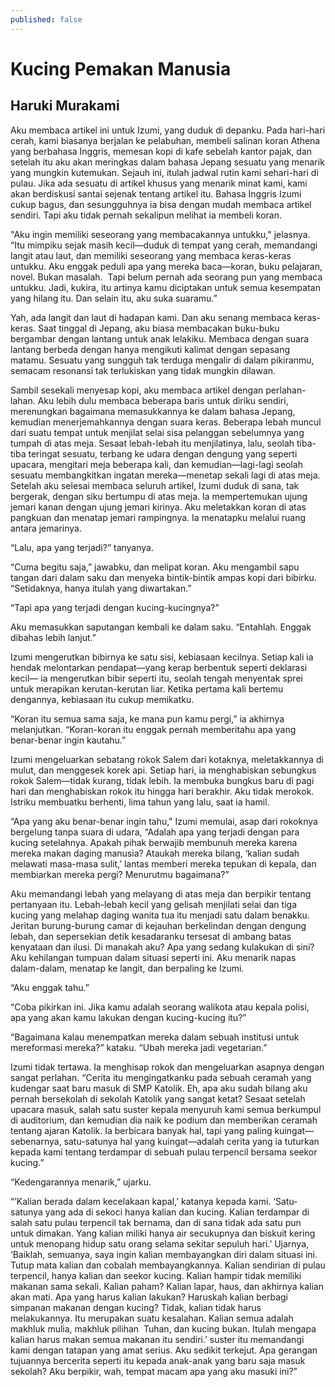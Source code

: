```yaml
---
published: false
---
```

# Kucing Pemakan Manusia
## Haruki Murakami

Aku membaca artikel ini untuk Izumi, yang duduk di depanku. Pada hari-hari cerah, kami biasanya berjalan ke pelabuhan, membeli salinan koran Athena yang berbahasa Inggris, memesan kopi di kafe sebelah kantor pajak, dan setelah itu aku akan meringkas dalam bahasa Jepang sesuatu yang menarik yang mungkin kutemukan. Sejauh ini, itulah jadwal rutin kami sehari-hari di pulau. Jika ada sesuatu di artikel khusus yang menarik minat kami, kami akan berdiskusi santai sejenak tentang artikel itu. Bahasa Inggris Izumi cukup bagus, dan sesungguhnya ia bisa dengan mudah membaca artikel sendiri. Tapi aku tidak pernah sekalipun melihat ia membeli koran.

"Aku ingin memiliki seseorang yang membacakannya untukku," jelasnya. “Itu mimpiku sejak masih kecil—duduk di tempat yang cerah, memandangi langit atau laut, dan memiliki seseorang yang membaca keras-keras untukku. Aku enggak peduli apa yang mereka baca—koran, buku pelajaran, novel. Bukan masalah.  Tapi belum pernah ada seorang pun yang membaca untukku. Jadi, kukira, itu artinya kamu diciptakan untuk semua kesempatan yang hilang itu. Dan selain itu, aku suka suaramu.”

Yah, ada langit dan laut di hadapan kami. Dan aku senang membaca keras-keras. Saat tinggal di Jepang, aku biasa membacakan buku-buku bergambar dengan lantang untuk anak lelakiku. Membaca dengan suara lantang berbeda dengan hanya mengikuti kalimat dengan sepasang matamu. Sesuatu yang sungguh tak terduga mengalir di dalam pikiranmu, semacam resonansi tak terlukiskan yang tidak mungkin dilawan.

Sambil sesekali menyesap kopi, aku membaca artikel dengan perlahan-lahan. Aku lebih dulu membaca beberapa baris untuk diriku sendiri, merenungkan bagaimana memasukkannya ke dalam bahasa Jepang, kemudian menerjemahkannya dengan suara keras. Beberapa lebah muncul dari suatu tempat untuk menjilat selai sisa pelanggan sebelumnya yang tumpah di atas meja. Sesaat lebah-lebah itu menjilatinya, lalu, seolah tiba-tiba teringat sesuatu, terbang ke udara dengan dengung yang seperti upacara, mengitari meja beberapa kali, dan kemudian—lagi-lagi seolah sesuatu membangkitkan ingatan mereka—menetap sekali lagi di atas meja. Setelah aku selesai membaca seluruh artikel, Izumi duduk di sana, tak bergerak, dengan siku bertumpu di atas meja. Ia mempertemukan ujung jemari kanan dengan ujung jemari kirinya. Aku meletakkan koran di atas pangkuan dan menatap jemari rampingnya. Ia menatapku melalui ruang antara jemarinya.

“Lalu, apa yang terjadi?” tanyanya.

“Cuma begitu saja,” jawabku, dan melipat koran. Aku mengambil sapu tangan dari dalam saku dan menyeka bintik-bintik ampas kopi dari bibirku. “Setidaknya, hanya itulah yang diwartakan.”

“Tapi apa yang terjadi dengan kucing-kucingnya?”

Aku memasukkan saputangan kembali ke dalam saku. “Entahlah. Enggak dibahas lebih lanjut.”

Izumi mengerutkan bibirnya ke satu sisi, kebiasaan kecilnya. Setiap kali ia hendak melontarkan pendapat—yang kerap berbentuk seperti deklarasi kecil— ia mengerutkan bibir seperti itu, seolah tengah menyentak sprei untuk merapikan kerutan-kerutan liar. Ketika pertama kali bertemu dengannya, kebiasaan itu cukup memikatku.

“Koran itu semua sama saja, ke mana pun kamu pergi,” ia akhirnya melanjutkan. “Koran-koran itu enggak pernah memberitahu apa yang benar-benar ingin kautahu.”

Izumi mengeluarkan sebatang rokok Salem dari kotaknya, meletakkannya di mulut, dan menggesek korek api. Setiap hari, ia menghabiskan sebungkus rokok Salem—tidak kurang, tidak lebih. Ia membuka bungkus baru di pagi hari dan menghabiskan rokok itu hingga hari berakhir. Aku tidak merokok. Istriku membuatku berhenti, lima tahun yang lalu, saat ia hamil.

“Apa yang aku benar-benar ingin tahu," Izumi memulai, asap dari rokoknya bergelung tanpa suara di udara, “Adalah apa yang terjadi dengan para kucing setelahnya. Apakah pihak berwajib membunuh mereka karena mereka makan daging manusia? Ataukah mereka bilang, ‘kalian sudah melawati masa-masa sulit,’ lantas memberi mereka tepukan di kepala, dan membiarkan mereka pergi? Menurutmu bagaimana?”

Aku memandangi lebah yang melayang di atas meja dan berpikir tentang pertanyaan itu. Lebah-lebah kecil yang gelisah menjilati selai dan tiga kucing yang melahap daging wanita tua itu menjadi satu dalam benakku. Jeritan burung-burung camar di kejauhan berkelindan dengan dengung lebah, dan sepersekian detik kesadaranku tersesat di ambang batas kenyataan dan ilusi. Di manakah aku? Apa yang sedang kulakukan di sini? Aku kehilangan tumpuan dalam situasi seperti ini. Aku menarik napas dalam-dalam, menatap ke langit, dan berpaling ke Izumi.

“Aku enggak tahu.”

“Coba pikirkan ini. Jika kamu adalah seorang walikota atau kepala polisi, apa yang akan kamu lakukan dengan kucing-kucing itu?”

“Bagaimana kalau menempatkan mereka dalam sebuah institusi untuk mereformasi mereka?” kataku. “Ubah mereka jadi vegetarian.”

Izumi tidak tertawa. Ia menghisap rokok dan mengeluarkan asapnya dengan sangat perlahan. “Cerita itu mengingatkanku pada sebuah ceramah yang kudengar saat baru masuk di SMP Katolik. Eh, apa aku sudah bilang aku pernah bersekolah di sekolah Katolik yang sangat ketat? Sesaat setelah upacara masuk, salah satu suster kepala menyuruh kami semua berkumpul di auditorium, dan kemudian dia naik ke podium dan memberikan ceramah tentang ajaran Katolik. Ia berbicara banyak hal, tapi yang paling kuingat—sebenarnya, satu-satunya hal yang kuingat—adalah cerita yang ia tuturkan kepada kami tentang terdampar di sebuah pulau terpencil bersama seekor kucing.”

“Kedengarannya menarik,” ujarku.

“’Kalian berada dalam kecelakaan kapal,’ katanya kepada kami. ‘Satu-satunya yang ada di sekoci hanya kalian dan kucing. Kalian terdampar di salah satu pulau terpencil tak bernama, dan di sana tidak ada satu pun untuk dimakan. Yang kalian miliki hanya air secukupnya dan biskuit kering untuk menopang hidup satu orang selama sekitar sepuluh hari.’ Ujarnya, ‘Baiklah, semuanya, saya ingin kalian membayangkan diri dalam situasi ini. Tutup mata kalian dan cobalah membayangkannya. Kalian sendirian di pulau terpencil, hanya kalian dan seekor kucing. Kalian hampir tidak memiliki makanan sama sekali. Kalian paham? Kalian lapar, haus, dan akhirnya kalian akan mati. Apa yang harus kalian lakukan? Haruskah kalian berbagi simpanan makanan dengan kucing? Tidak, kalian tidak harus melakukannya. Itu merupakan suatu kesalahan. Kalian semua adalah makhluk mulia, makhluk pilihan  Tuhan, dan kucing bukan. Itulah mengapa kalian harus makan semua makanan itu sendiri.’ suster itu memandangi kami dengan tatapan yang amat serius. Aku sedikit terkejut. Apa gerangan tujuannya bercerita seperti itu kepada anak-anak yang baru saja masuk sekolah? Aku berpikir, wah, tempat macam apa yang aku masuki ini?”


